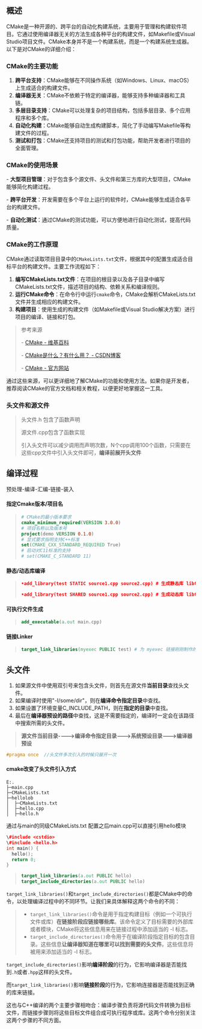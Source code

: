 ## 概述

CMake是一种开源的、跨平台的自动化构建系统，主要用于管理和构建软件项目。它通过使用编译器无关的方法生成各种平台的构建文件，如Makefile或Visual Studio项目文件。CMake本身并不是一个构建系统，而是一个构建系统生成器。以下是对CMake的详细介绍：

### CMake的主要功能

1. **跨平台支持**：CMake能够在不同操作系统（如Windows、Linux、macOS）上生成适合的构建文件。
2. **编译器无关**：CMake不依赖于特定的编译器，能够支持多种编译器和工具链。
3. **多层目录支持**：CMake可以处理复杂的项目结构，包括多层目录、多个应用程序和多个库。
4. **自动化构建**：CMake能够自动生成构建脚本，简化了手动编写Makefile等构建文件的过程。
5. **测试和打包**：CMake还支持项目的测试和打包功能，帮助开发者进行项目的全面管理。

###  CMake的使用场景

\- **大型项目管理**：对于包含多个源文件、头文件和第三方库的大型项目，CMake能够简化构建过程。

\- **跨平台开发**：开发需要在多个平台上运行的软件时，CMake能够生成适合各平台的构建文件。

\- **自动化测试**：通过CMake的测试功能，可以方便地进行自动化测试，提高代码质量。

###  CMake的工作原理

CMake通过读取项目目录中的`CMakeLists.txt`文件，根据其中的配置生成适合目标平台的构建文件。主要工作流程如下：

1. **编写CMakeLists.txt文件**：在项目的根目录以及各子目录中编写CMakeLists.txt文件，描述项目的结构、依赖关系和编译规则。
2. **运行CMake命令**：在命令行中运行`cmake`命令，CMake会解析CMakeLists.txt文件并生成相应的构建文件。
3. **构建项目**：使用生成的构建文件（如Makefile或Visual Studio解决方案）进行项目的编译、链接和打包。

> 参考来源
>
> \- [CMake - 维基百科](https://zh.wikipedia.org/zh-hans/CMake)
>
> \- [CMake是什么？有什么用？ - CSDN博客](https://blog.csdn.net/Torres_10/article/details/80371425)
>
> \- [CMake - 官方网站](https://cmake.org/about/)

通过这些来源，可以更详细地了解CMake的功能和使用方法。如果你是开发者，推荐阅读CMake的官方文档和相关教程，以便更好地掌握这一工具。

### 头文件和源文件

> 头文件.h 包含了函数声明
>
> 源文件.cpp包含了函数实现
>
> 引入头文件可以减少调用而声明次数，N个cpp调用100个函数，只需要在这些cpp文件中引入头文件即可，**编译前展开头文件**

## 编译过程

预处理-编译-汇编-链接-装入

#### 指定Cmake版本/项目名

> ```cmake
> # CMake的最小版本要求
> cmake_minimum_required(VERSION 3.0.0)
> # 项目名称以及版本号
> project(demo VERSION 0.1.0)
> # 显式要求指明支持C++标准
> set(CMAKE_CXX_STANDARD_REQUIRED True)
> # 启动对C11标准的支持
> # set(CMAKE_C_STANDARD 11)
> ```



#### 静态/动态库编译

> ```cmake
> •add_library(test STATIC source1.cpp source2.cpp) # 生成静态库 libtest.a
> 
> •add_library(test SHARED source1.cpp source2.cpp) # 生成动态库 libtest.so
> ```



#### 可执行文件生成

> ```cmake
> add_executable(a.out main.cpp)
> ```



#### 链接Linker

> ```cmake
> target_link_libraries(myexec PUBLIC test) # 为 myexec 链接刚刚制作的库 libtest.a
> ```

## 头文件

1. 如果源文件中使用双引号来包含头文件，则首先在源文件**当前目录**查找头文件。 
2. 如果编译时使用"-I/some/dir"，则在**编译命令指定目录**中查找。
3. 如果设置了环境变量C_INCLUDE_PATH，则在**指定的目录**中查找。
4. 最后在**编译器预设的路径**中查找，这是不需要指定的，编译时一定会在该路径中搜索所需的头文件。

> **源文件当前目录---->编译命令指定目录--->系统预设目录--->编译器预设**

```c++
#pragma once  //头文件多次引入的时候只展开一次
```



#### cmake改变了头文件引入方式

```
E:.
├─main.cpp
├─CMakeLists.txt
├─hellolob
│  ├─CMakeLists.txt
│  ├─hello.cpp
│  ├─hello.h
```

通过与main的同级CMakeLists.txt 配置之后main.cpp可以直接引用hello模块

```c++
\#include <cstdio>
\#include <hello.h>
int main() {
  hello();
  return 0;
}
```

> ```cmake
> target_link_libraries(a.out PUBLIC hello)
> target_include_directories(a.out PUBLIC hello)
> ```



`target_link_libraries()`和`target_include_directories()`都是CMake中的命令，以处理编译过程中的不同环节。让我们来具体解释这两个命令的不同：

> - `target_link_libraries()`命令是用于指定构建目标（例如一个可执行文件或库）**在链接阶段应链接哪些库**。该命令定义了目标需要的外部库或者模块，CMake将这些信息用来在链接过程中添加适当的 -l 标志。
> - `target_include_directories()`命令用于在编译阶段指定目标的包含目录。这些信息**让编译器知道在哪里可以找到需要的头文件**。这些信息将被用来添加适当的 -I 标志。

`target_include_directories()`影响**编译阶段**的行为，它影响编译器是否能找到`.h`或者`.hpp`这样的头文件。

而`target_link_libraries()`影响**链接阶段**的行为，它影响连接器是否能找到正确的库来链接。

这也与C++编译的两个主要步骤相吻合：编译步骤负责将源代码文件转换为目标文件，而链接步骤则将这些目标文件组合成可执行程序或库。这两个命令分别关注这两个步骤的不同方面。

































